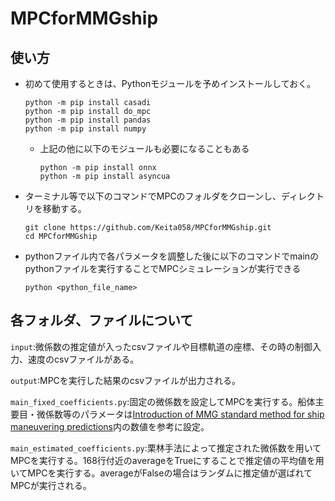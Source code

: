 # MPCforMMGship


## 使い方

- 初めて使用するときは、Pythonモジュールを予めインストールしておく。
  ```
  python -m pip install casadi
  python -m pip install do_mpc  
  python -m pip install pandas  
  python -m pip install numpy  
  ```
  - 上記の他に以下のモジュールも必要になることもある
    ```
    python -m pip install onnx
    python -m pip install asyncua
    ```

- ターミナル等で以下のコマンドでMPCのフォルダをクローンし、ディレクトリを移動する。
  ```
  git clone https://github.com/Keita058/MPCforMMGship.git
  cd MPCforMMGship
  ```
- pythonファイル内で各パラメータを調整した後に以下のコマンドでmainのpythonファイルを実行することでMPCシミュレーションが実行できる
  ```
  python <python_file_name>
  ```


## 各フォルダ、ファイルについて

`input`:微係数の推定値が入ったcsvファイルや目標軌道の座標、その時の制御入力、速度のcsvファイルがある。  


`output`:MPCを実行した結果のcsvファイルが出力される。  


`main_fixed_coefficients.py`:固定の微係数を設定してMPCを実行する。船体主要目・微係数等のパラメータは[Introduction of MMG standard method for ship maneuvering predictions](https://link.springer.com/article/10.1007/s00773-014-0293-y)内の数値を参考に設定。  


`main_estimated_coefficients.py`:栗林手法によって推定された微係数を用いてMPCを実行する。168行付近のaverageをTrueにすることで推定値の平均値を用いてMPCを実行する。averageがFalseの場合はランダムに推定値が選ばれてMPCが実行される。  
